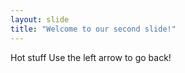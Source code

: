 ```yaml
---
layout: slide
title: "Welcome to our second slide!"
---
```

Hot stuff
Use the left arrow to go back!
